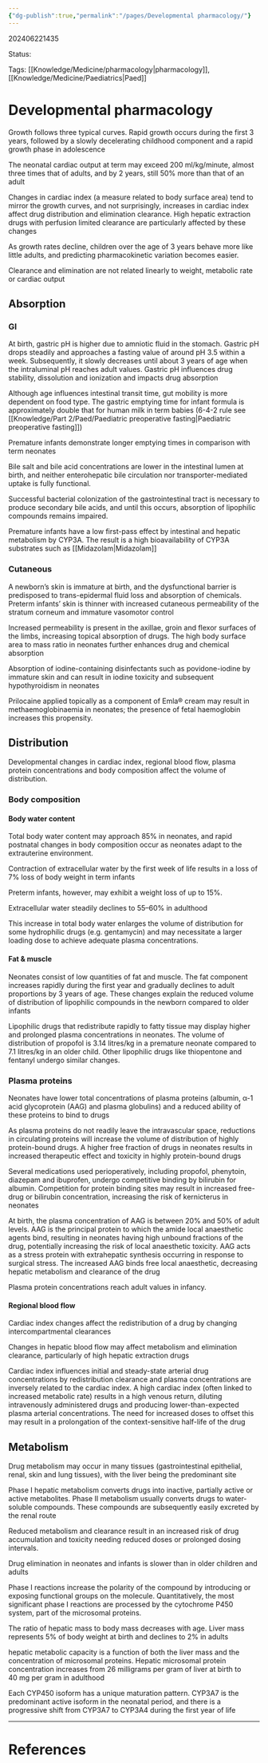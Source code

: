 ```yaml
---
{"dg-publish":true,"permalink":"/pages/Developmental pharmacology/"}
---
```



202406221435

Status: 

Tags: [[Knowledge/Medicine/pharmacology\|pharmacology]], [[Knowledge/Medicine/Paediatrics\|Paed]]

# Developmental pharmacology


Growth follows three typical curves. Rapid growth occurs during the first 3 years, followed by a slowly decelerating childhood component and a rapid growth phase in adolescence

The neonatal cardiac output at term may exceed 200 ml/kg/minute, almost three times that of adults, and by 2 years, still 50% more than that of an adult

Changes in cardiac index (a measure related to body surface area) tend to mirror the growth curves, and not surprisingly, increases in cardiac index affect drug distribution and elimination clearance. High hepatic extraction drugs with perfusion limited clearance are particularly affected by these changes

As growth rates decline, children over the age of 3 years behave more like little adults, and predicting pharmacokinetic variation becomes easier.

Clearance and elimination are not related linearly to weight, metabolic rate or cardiac output


## Absorption
### GI
At birth, gastric pH is higher due to amniotic fluid in the stomach. Gastric pH drops steadily and approaches a fasting value of around pH 3.5 within a week. Subsequently, it slowly decreases until about 3 years of age when the intraluminal pH reaches adult values.
Gastric pH influences drug stability, dissolution and ionization and impacts drug absorption

Although age influences intestinal transit time, gut mobility is more dependent on food type. The gastric emptying time for infant formula is approximately double that for human milk in term babies (6-4-2 rule see [[Knowledge/Part 2/Paed/Paediatric preoperative fasting\|Paediatric preoperative fasting]])

Premature infants demonstrate longer emptying times in comparison with term neonates

Bile salt and bile acid concentrations are lower in the intestinal lumen at birth, and neither enterohepatic bile circulation nor transporter-mediated uptake is fully functional.

Successful bacterial colonization of the gastrointestinal tract is necessary to produce secondary bile acids, and until this occurs, absorption of lipophilic compounds remains impaired.

Premature infants have a low first-pass effect by intestinal and hepatic metabolism by CYP3A. The result is a high bioavailability of CYP3A substrates such as [[Midazolam\|Midazolam]]
### Cutaneous
A newborn’s skin is immature at birth, and the dysfunctional barrier is predisposed to trans-epidermal fluid loss and absorption of chemicals. Preterm infants’ skin is thinner with increased cutaneous permeability of the stratum corneum and immature vasomotor control

Increased permeability is present in the axillae, groin and flexor surfaces of the limbs, increasing topical absorption of drugs. The high body surface area to mass ratio in neonates further enhances drug and chemical absorption

Absorption of iodine-containing disinfectants such as povidone-iodine by immature skin and can result in iodine toxicity and subsequent hypothyroidism in neonates

Prilocaine applied topically as a component of Emla® cream may result in methaemoglobinaemia in neonates; the presence of fetal haemoglobin increases this propensity.

## Distribution
Developmental changes in cardiac index, regional blood flow, plasma protein concentrations and body composition affect the volume of distribution.

### Body composition
#### Body water content
Total body water content may approach 85% in neonates, and rapid postnatal changes in body composition occur as neonates adapt to the extrauterine environment.

Contraction of extracellular water by the first week of life results in a loss of 7% loss of body weight in term infants

Preterm infants, however, may exhibit a weight loss of up to 15%.

Extracellular water steadily declines to 55–60% in adulthood

This increase in total body water enlarges the volume of distribution for some hydrophilic drugs (e.g. gentamycin) and may necessitate a larger loading dose to achieve adequate plasma concentrations.
#### Fat & muscle
Neonates consist of low quantities of fat and muscle. The fat component increases rapidly during the first year and gradually declines to adult proportions by 3 years of age. These changes explain the reduced volume of distribution of lipophilic compounds in the newborn compared to older infants

Lipophilic drugs that redistribute rapidly to fatty tissue may display higher and prolonged plasma concentrations in neonates. The volume of distribution of propofol is 3.14 litres/kg in a premature neonate compared to 7.1 litres/kg in an older child. Other lipophilic drugs like thiopentone and fentanyl undergo similar changes.
### Plasma proteins
Neonates have lower total concentrations of plasma proteins (albumin, α-1 acid glycoprotein (AAG) and plasma globulins) and a reduced ability of these proteins to bind to drugs

As plasma proteins do not readily leave the intravascular space, reductions in circulating proteins will increase the volume of distribution of highly protein-bound drugs. A higher free fraction of drugs in neonates results in increased therapeutic effect and toxicity in highly protein-bound drugs

Several medications used perioperatively, including propofol, phenytoin, diazepam and ibuprofen, undergo competitive binding by bilirubin for albumin. Competition for protein binding sites may result in increased free-drug or bilirubin concentration, increasing the risk of kernicterus in neonates

At birth, the plasma concentration of AAG is between 20% and 50% of adult levels. AAG is the principal protein to which the amide local anaesthetic agents bind, resulting in neonates having high unbound fractions of the drug, potentially increasing the risk of local anaesthetic toxicity. AAG acts as a stress protein with extrahepatic synthesis occurring in response to surgical stress. The increased AAG binds free local anaesthetic, decreasing hepatic metabolism and clearance of the drug

Plasma protein concentrations reach adult values in infancy.

#### Regional blood flow
Cardiac index changes affect the redistribution of a drug by changing intercompartmental clearances

Changes in hepatic blood flow may affect metabolism and elimination clearance, particularly of high hepatic extraction drugs

Cardiac index influences initial and steady-state arterial drug concentrations by redistribution clearance and plasma concentrations are inversely related to the cardiac index. A high cardiac index (often linked to increased metabolic rate) results in a high venous return, diluting intravenously administered drugs and producing lower-than-expected plasma arterial concentrations. The need for increased doses to offset this may result in a prolongation of the context-sensitive half-life of the drug

## Metabolism
Drug metabolism may occur in many tissues (gastrointestinal epithelial, renal, skin and lung tissues), with the liver being the predominant site

Phase I hepatic metabolism converts drugs into inactive, partially active or active metabolites. Phase II metabolism usually converts drugs to water-soluble compounds. These compounds are subsequently easily excreted by the renal route

Reduced metabolism and clearance result in an increased risk of drug accumulation and toxicity needing reduced doses or prolonged dosing intervals.

Drug elimination in neonates and infants is slower than in older children and adults

Phase I reactions increase the polarity of the compound by introducing or exposing functional groups on the molecule. Quantitatively, the most significant phase I reactions are processed by the cytochrome P450 system, part of the microsomal proteins.

The ratio of hepatic mass to body mass decreases with age. Liver mass represents 5% of body weight at birth and declines to 2% in adults

hepatic metabolic capacity is a function of both the liver mass and the concentration of microsomal proteins. Hepatic microsomal protein concentration increases from 26 milligrams per gram of liver at birth to 40 mg per gram in adulthood

Each CYP450 isoform has a unique maturation pattern. CYP3A7 is the predominant active isoform in the neonatal period, and there is a progressive shift from CYP3A7 to CYP3A4 during the first year of life



___
# References